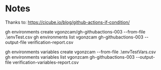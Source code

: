 # Notes

Thanks to:
<https://cicube.io/blog/github-actions-if-condition/>

gh environments create vgonzcam/gh-githubactions-003 --from-file .\envTest.csv
gh environments list vgonzcam gh-githubactions-003 --output-file verification-report.csv

gh environments variables create vgonzcam --from-file .\envTestVars.csv  
gh environments variables list vgonzcam gh-githubactions-003 --output-file verification-variables-report.csv
